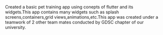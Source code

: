 Created a basic pet training app using conepts of flutter and its widgets.This app contains many widgets such as splash screens,containers,grid views,animations,etc.This app was created under a teamwork of 2 other team mates conducted by GDSC chapter of our university.
